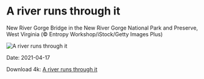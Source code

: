 # A river runs through it

New River Gorge Bridge in the New River Gorge National Park and Preserve, West Virginia (© Entropy Workshop/iStock/Getty Images Plus)

![A river runs through it](https://bing.com/th?id=OHR.NewRiverGorge_EN-US7524399883_UHD.jpg&rf=LaDigue_UHD.jpg&pid=hp&w=1024&h=576)

Date: 2021-04-17

Download 4k: [A river runs through it](https://bing.com/th?id=OHR.NewRiverGorge_EN-US7524399883_UHD.jpg&rf=LaDigue_UHD.jpg&pid=hp&w=3840&h=2160)

